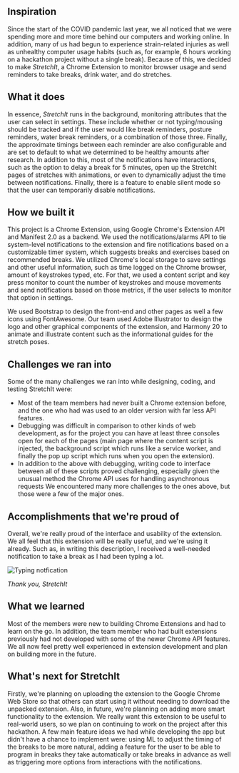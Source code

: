 ## Inspiration
Since the start of the COVID pandemic last year, we all noticed that we were spending more and more time behind our computers and working online. In addition, many of us had begun to experience strain-related injuries as well as unhealthy computer usage habits (such as, for example, 6 hours working on a hackathon project without a single break). Because of this, we decided to make _StretchIt_, a Chrome Extension to monitor browser usage and send reminders to take breaks, drink water, and do stretches.

## What it does
In essence, _StretchIt_ runs in the background, monitoring attributes that the user can select in settings. These include whether or not typing/mousing should be tracked and if the user would like break reminders, posture reminders, water break reminders, or a combination of those three. Finally, the approximate timings between each reminder are also configurable and are set to default to what we determined to be healthy amounts after research. In addition to this, most of the notifications have interactions, such as the option to delay a break for 5 minutes, open up the StretchIt pages of stretches with animations, or even to dynamically adjust the time between notifications. Finally, there is a feature to enable silent mode so that the user can temporarily disable notifications.

## How we built it
This project is a Chrome Extension, using Google Chrome's Extension API and Manifest 2.0 as a backend. We used the notifications/alarms API to tie system-level notifications to the extension and fire notifications based on a customizable timer system, which suggests breaks and exercises based on recommended breaks. We utilized Chrome's local storage to save settings and other useful information, such as time logged on the Chrome browser, amount of keystrokes typed, etc. For that, we used a content script and key press monitor to count the number of keystrokes and mouse movements and send notifications based on those metrics, if the user selects to monitor that option in settings.

We used Bootstrap to design the front-end and other pages as well a few icons using FontAwesome. Our team used Adobe Illustrator to design the logo and other graphical components of the extension, and Harmony 20 to animate and illustrate content such as the informational guides for the stretch poses.

## Challenges we ran into
Some of the many challenges we ran into while designing, coding, and testing StretchIt were:
-  Most of the team members had never built a Chrome extension before, and the one who had was used to an older version with far less API features.
-  Debugging was difficult in comparison to other kinds of web development, as for the project you can have at least three consoles open for each of the pages (main page where the content script is injected, the background script which runs like a service worker, and finally the pop up script which runs when you open the extension).
-  In addition to the above with debugging, writing code to interface between all of these scripts proved challenging, especially given the unusual method the Chrome API uses for handling asynchronous requests
We encountered many more challenges to the ones above, but those were a few of the major ones.

## Accomplishments that we're proud of
Overall, we're really proud of the interface and usability of the extension. We all feel that this extension will be really useful, and we're using it already. Such as, in writing this description, I received a well-needed notification to take a break as I had been typing a lot.

![Typing notfication](https://i.imgur.com/0GcqxDD.png)

_Thank you, StretchIt_

## What we learned
Most of the members were new to building Chrome Extensions and had to learn on the go. In addition, the team member who had built extensions previously had not developed with some of the newer Chrome API features. We all now feel pretty well experienced in extension development and plan on building more in the future.

## What's next for StretchIt
Firstly, we're planning on uploading the extension to the Google Chrome Web Store so that others can start using it without needing to download the unpacked extension. Also, in future, we're planning on adding more smart functionality to the extension. We really want this extension to be useful to real-world users, so we plan on continuing to work on the project after this hackathon. A few main feature ideas we had while developing the app but didn't have a chance to implement were: using ML to adjust the timing of the breaks to be more natural, adding a feature for the user to be able to program in breaks they take automatically or take breaks in advance as well as triggering more options from interactions with the notifications.
